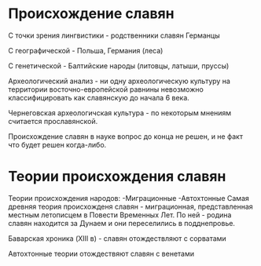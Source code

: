 # Происхождение славян

С точки зрения лингвистики - родственники славян Германцы

С географической - Польша, Германия (леса)

С генетической - Балтийские народы (литовцы, латыши, пруссы)

Археологический анализ - ни одну археологическую культуру на территории восточно-европейской равнины невозможно классифицировать как славянскую до начала 6 века.

Чернеговская археологичская культура - по некоторым мнениям считается прославянской.


Происхождение славян в науке вопрос до конца не решен, и не факт что будет решен когда-либо. 

# Теории происхождения славян

Теории происхождения народов:
	-Миграционные
	-Автохтонные 
Самая древняя теория происхожденя славян - миграционная, представленная местным летописцем в Повести Временных Лет. По ней - родина славян находится за Дунаем и они переселились в подднепровье. 

Баварская хроника (XIII в) - славян отождествляют с сорватами


Автохтонные теории отождествяют славян с венетами 
